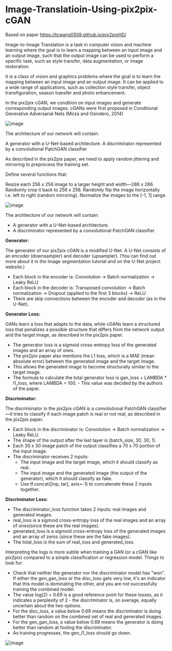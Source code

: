 # Image-Translatioin-Using-pix2pix-cGAN

Based on paper https://tcwang0509.github.io/pix2pixHD/

Image-to-Image Translation is a task in computer vision and machine learning where the goal is to learn a mapping between an input image and an output image, such that the output image can be used to perform a specific task, such as style transfer, data augmentation, or image restoration.

It is a class of vision and graphics problems where the goal is to learn the mapping between an input image and an output image. It can be applied to a wide range of applications, such as collection style transfer, object transfiguration, season transfer and photo enhancement.

In the pix2pix cGAN, we condition on input images and generate corresponding output images. cGANs were first proposed in Conditional Generative Adversarial Nets (Mirza and Osindero, 2014)

![image](https://tcwang0509.github.io/pix2pixHD/images/teaser_720.gif)

The architecture of our network will contain:

A generator with a U-Net-based architecture.
A discriminator represented by a convolutional PatchGAN classifier

As described in the pix2pix paper, we need to apply random jittering and mirroring to preprocess the training set.

Define several functions that:

Resize each 256 x 256 image to a larger height and width—286 x 286.
Randomly crop it back to 256 x 256.
Randomly flip the image horizontally i.e. left to right (random mirroring).
Normalize the images to the [-1, 1] range.

![image](https://github.com/Harshith1234567/Image-Translatioin-Using-pix2pix-cGAN/assets/53342028/a05971e3-3d66-4e89-b4d7-fb8042c372a0)

The architecture of our network will contain:

- A generator with a U-Net-based architecture.
- A discriminator represented by a convolutional PatchGAN classifier

<b> Generator: </b>

The generator of our pix2pix cGAN is a modified U-Net. A U-Net consists of an encoder (downsampler) and decoder (upsampler). (You can find out more about it in the Image segmentation tutorial and on the U-Net project website.)

- Each block in the encoder is: Convolution -> Batch normalization -> Leaky ReLU
- Each block in the decoder is: Transposed convolution -> Batch normalization -> Dropout (applied to the first 3 blocks) -> ReLU
- There are skip connections between the encoder and decoder (as in the U-Net).

<b> Generator Loss: </b>

GANs learn a loss that adapts to the data, while cGANs learn a structured loss that penalizes a possible structure that differs from the network output and the target image, as described in the pix2pix paper.

- The generator loss is a sigmoid cross-entropy loss of the generated images and an array of ones.
- The pix2pix paper also mentions the L1 loss, which is a MAE (mean absolute error) between the generated image and the target image.
- This allows the generated image to become structurally similar to the target image.
- The formula to calculate the total generator loss is gan_loss + LAMBDA * l1_loss, where LAMBDA = 100. - This value was decided by the authors of the paper.

<b> Discriminator: </b>

The discriminator in the pix2pix cGAN is a convolutional PatchGAN classifier—it tries to classify if each image patch is real or not real, as described in the pix2pix paper.

- Each block in the discriminator is: Convolution -> Batch normalization -> Leaky ReLU.
- The shape of the output after the last layer is (batch_size, 30, 30, 1).
- Each 30 x 30 image patch of the output classifies a 70 x 70 portion of the input image.
- The discriminator receives 2 inputs:
    - The input image and the target image, which it should classify as real.
    - The input image and the generated image (the output of the generator), which it should classify as fake.
    - Use tf.concat([inp, tar], axis=-1) to concatenate these 2 inputs together.
    

<b> Discriminator Loss: </b>

- The discriminator_loss function takes 2 inputs: real images and generated images.
- real_loss is a sigmoid cross-entropy loss of the real images and an array of ones(since these are the real images).
- generated_loss is a sigmoid cross-entropy loss of the generated images and an array of zeros (since these are the fake images).
- The total_loss is the sum of real_loss and generated_loss.

Interpreting the logs is more subtle when training a GAN (or a cGAN like pix2pix) compared to a simple classification or regression model. Things to look for:

- Check that neither the generator nor the discriminator model has "won". If either the gen_gan_loss or the disc_loss gets very low, it's an indicator that this model is dominating the other, and you are not successfully training the combined model.
- The value log(2) = 0.69 is a good reference point for these losses, as it indicates a perplexity of 2 - the discriminator is, on average, equally uncertain about the two options.
- For the disc_loss, a value below 0.69 means the discriminator is doing better than random on the combined set of real and generated images.
- For the gen_gan_loss, a value below 0.69 means the generator is doing better than random at fooling the discriminator.
- As training progresses, the gen_l1_loss should go down.

![image](https://github.com/Harshith1234567/Image-Translatioin-Using-pix2pix-cGAN/assets/53342028/b7e67980-e659-423e-9546-426a2353caee)
